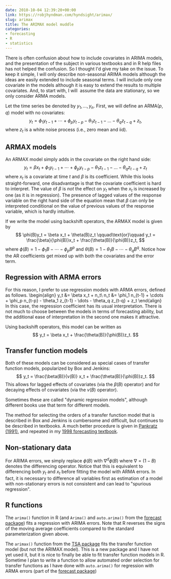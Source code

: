 ```yaml
---
date: 2010-10-04 12:39:20+00:00
link: https://robjhyndman.com/hyndsight/arimax/
slug: arimax
title: The ARIMAX model muddle
categories:
- forecasting
- R
- statistics
---
```


There is often confusion about how to include covariates in ARIMA models, and the presentation of the subject in various textbooks and in R help files has not helped the confusion. So I thought I'd give my take on the issue. To keep it simple, I will only describe non-seasonal ARIMA models although the ideas are easily extended to include seasonal terms. I will include only one covariate in the models although it is easy to extend the results to multiple covariates. And, to start with, I will  assume the data are stationary, so we only consider ARMA models.

Let the time series be denoted by $y_1,\dots,y_n$. First, we will define an ARMA$(p,q)$ model with no covariates:
$$
y_t = \phi_1 y_{t-1} + \cdots + \phi_p y_{t-p} - \theta_1 z_{t-1} - \dots - \theta_q z_{t-q} + z_t,
$$
where $z_t$ is a white noise process (i.e., zero mean and iid).


## ARMAX models


An ARMAX model simply adds in the covariate on the right hand side:
$$
y_t = \beta x_t + \phi_1 y_{t-1} + \cdots + \phi_p y_{t-p} - \theta_1 z_{t-1} - \dots - \theta_q z_{t-q} + z_t
$$
where $x_t$ is a covariate at time $t$ and $\beta$ is its coefficient. While this looks straight-forward, one disadvantage is that the covariate coefficient is hard to interpret. The value of $\beta$ is _not_ the effect on $y_t$ when the $x_t$ is increased by one (as it is in regression). The presence of lagged values of the response variable on the right hand side of the equation mean that $\beta$ can only be interpreted conditional on the value of previous values of the response variable, which is hardly intuitive.

If we write the model using backshift operators, the ARMAX model is given by
$$
\phi(B)y_t = \beta x_t + \theta(B)z_t
\qquad\text{or}\qquad
y_t = \frac{\beta}{\phi(B)}x_t + \frac{\theta(B)}{\phi(B)}z_t,
$$
where $\phi(B)=1-\phi_1B -\cdots - \phi_pB^p$ and $\theta(B)=1-\theta_1B-\cdots-\theta_qB^q$. Notice how the AR coefficients get mixed up with both the covariates and the error term.


## Regression with ARMA errors


For this reason, I prefer to use regression models with ARMA errors, defined as follows.
\begin{align}
y_t &= \beta x_t + n_t\\
n_t &= \phi_1 n_{t-1} + \cdots + \phi_p n_{t-p} - \theta_1 z_{t-1} - \dots - \theta_q z_{t-q} + z_t
\end{align}
In this case, the regression coefficient has its usual interpretation. There is not much to choose between the models in terms of forecasting ability, but the additional ease of interpretation in the second one makes it attractive.

Using backshift operators, this model can be written as
$$
y_t = \beta x_t + \frac{\theta(B)}{\phi(B)}z_t.
$$


## Transfer function models


Both of these models can be considered as special cases of transfer function models, popularized by Box and Jenkins:
$$
y_t = \frac{\beta(B)}{v(B)} x_t + \frac{\theta(B)}{\phi(B)}z_t.
$$
This allows for lagged effects of covariates (via the $\beta(B)$ operator) and for decaying effects of covariates (via the $v(B)$ operator).

Sometimes these are called "dynamic regression models", although different books use that term for different models.

The method for selecting the orders of a transfer function model that is described in Box and Jenkins is cumbersome and difficult, but continues to be described in textbooks. A much better procedure is given in [Pankratz (1991)](http://www.amazon.com/gp/product/0471615285?ie=UTF8&tag=prorobjhyn-20&linkCode=as2&camp=1789&creative=390957&creativeASIN=0471615285), and repeated in my [1998 forecasting textbook](https://robjhyndman.com/forecasting/).


## Non-stationary data


For ARIMA errors, we simply replace $\phi(B)$ with $\nabla^d\phi(B)$ where $\nabla=(1-B)$ denotes the differencing operator. Notice that this is equivalent to differencing both $y_t$ and $x_t$ before fitting the model with ARMA errors. In fact, it is necessary to difference all variables first as estimation of a model with non-stationary errors is not consistent and can lead to "spurious regression".


## R functions


The `arima()` function in R (and `Arima()` and `auto.arima()` from the [forecast package](http://github.com/robjhyndman/forecast/)) fits a regression with ARIMA errors. Note that R reverses the signs of the moving average coefficients compared to the standard parameterization given above.

The `arimax()` function from the [TSA package](http://cran.r-project.org/web/packages/TSA/) fits the transfer function model (but not the ARIMAX model). This is a new package and I have not yet used it, but it is nice to finally be able to fit transfer function models in R. Sometime I plan to write a function to allow automated order selection for transfer functions as I have done with `auto.arima()` for regression with ARMA errors (part of the [forecast package](http://github.com/robjhyndman/forecast/))
